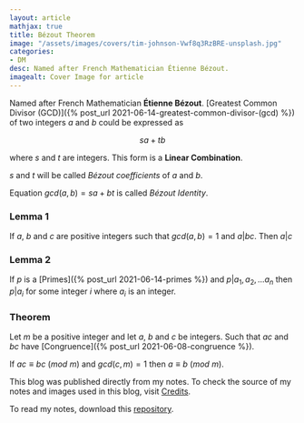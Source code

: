 ```yaml
---
layout: article
mathjax: true
title: Bézout Theorem
image: "/assets/images/covers/tim-johnson-Vwf8q3RzBRE-unsplash.jpg"
categories:
- DM
desc: Named after French Mathematician Étienne Bézout. 
imagealt: Cover Image for article
---
```


Named after French Mathematician <b>Étienne Bézout</b>.
[Greatest Common Divisor (GCD)]({% post_url 2021-06-14-greatest-common-divisor-(gcd) %}) of two integers $a$ and $b$ could be expressed as 
























































































































































































































































































































































































































$$sa + tb$$
























































































































































































































































































































































































































where $s$ and $t$ are integers. This form is a <b>Linear Combination</b>.

























































































































































































































































































































































































































$s$ and $t$ will be called *Bézout coefficients* of $a$ and $b$.
























































































































































































































































































































































































































Equation $gcd(a, b) = sa + bt$ is called *Bézout Identity*.

























































































































































































































































































































































































































### Lemma 1
If $a$, $b$ and $c$ are positive integers such that $gcd(a, b) = 1$ and $a | bc$. Then $a | c$

























































































































































































































































































































































































































### Lemma 2
If $p$ is a [Primes]({% post_url 2021-06-14-primes %}) and $p | a_1, a_2, \dots a_n$ then $p | a_i$ for some integer $i$ where $a_i$ is an integer.

























































































































































































































































































































































































































### Theorem
Let $m$ be a positive integer and let $a$, $b$ and $c$ be integers. Such that $ac$ and $bc$ have [Congruence]({% post_url 2021-06-08-congruence %}).
























































































































































































































































































































































































































If $ac \equiv bc\ (mod\ m)$ and $gcd(c, m) = 1$ then $a \equiv b\ (mod\ m)$.


























































































































































































































































































































































































































This blog was published directly from my notes.
To check the source of my notes and images used in this blog, visit <a href="/credits.html" target="_blank">Credits</a>.

To read my notes, download this <a href="https://github.com/bovem/CS" target="blank">repository</a>.